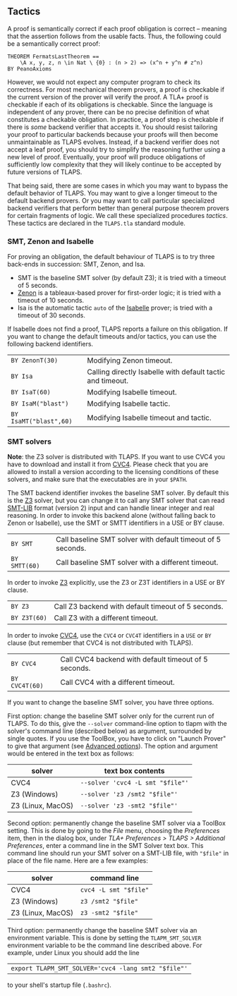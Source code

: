 ## Tactics
<div class="hr"></div>

A proof is semantically correct if each proof obligation is correct –
meaning that the assertion follows from the usable facts. Thus, the
following could be a semantically correct proof:

```tla
THEOREM FermatsLastTheorem ==
    \A x, y, z, n \in Nat \ {0} : (n > 2) => (x^n + y^n # z^n)
BY PeanoAxioms
```

<!--
---- MODULE Fermat ----
EXTENDS TLAPS, Naturals
AXIOM PeanoAxioms == TRUE
THEOREM FermatsLastTheorem ==
    \A x, y, z, n \in Nat \ {0} : (n > 2) => (x^n + y^n # z^n)
BY PeanoAxioms
====
-->

However, we would not expect any computer program to check its
correctness. For most mechanical theorem provers, a proof is checkable
if the current version of the prover will verify the proof. A TLA+ proof
is checkable if each of its obligations is checkable. Since the language
is independent of any prover, there can be no precise definition of what
constitutes a checkable obligation. In practice, a proof step is
checkable if there is *some* backend verifier that accepts it. You
should resist tailoring your proof to particular backends because your
proofs will then become unmaintainable as TLAPS evolves. Instead, if a
backend verifier does not accept a leaf proof, you should try to
simplify the reasoning further using a new level of proof. Eventually,
your proof will produce obligations of sufficiently low complexity that
they will likely continue to be accepted by future versions of TLAPS.

That being said, there are some cases in which you may want to bypass
the default behavior of TLAPS. You may want to give a longer timeout to
the default backend provers. Or you may want to call particular
specialized backend verifiers that perform better than general purpose
theorem provers for certain fragments of logic. We call these
specialized procedures *tactics*. These tactics are declared in the
`TLAPS.tla` standard module.


### SMT, Zenon and Isabelle
<div class="hr"></div>

For proving an obligation, the default behaviour of TLAPS is to try
three back-ends in succession: SMT, Zenon, and Isa.

- SMT is the baseline SMT solver (by default Z3); it is tried with a
  timeout of 5 seconds.
- [Zenon](http://zenon-prover.org/) is a tableaux-based prover for
  first-order logic; it is tried with a timeout of 10 seconds.
- Isa is the automatic tactic `auto` of the
  [Isabelle](http://www.cl.cam.ac.uk/research/hvg/isabelle/) prover;
  is tried with a timeout of 30 seconds.

If Isabelle does not find a proof, TLAPS reports a failure on this
obligation. If you want to change the default timeouts and/or tactics,
you can use the following backend identifiers.

|    |    |
|----|----|
| `BY ZenonT(30)` | Modifying Zenon timeout. |
| `BY Isa` | Calling directly Isabelle with default tactic and timeout. |
| `BY IsaT(60)` | Modifying Isabelle timeout. |
| `BY IsaM("blast")` | Modifying Isabelle tactic. |
| `BY IsaMT("blast",60)` | Modifying Isabelle timeout and tactic. |


### SMT solvers
<div class="hr"></div>

**Note**: the Z3 solver is distributed
with TLAPS. If you want to use CVC4 you have to download and install it
from [CVC4](https://cvc4.github.io). Please check that you are allowed
to install a version according to the licensing conditions of these
solvers, and make sure that the executables are in your `$PATH`.

The SMT backend identifier invokes the baseline SMT solver. By default
this is the [Z3](https://github.com/Z3Prover/z3/wiki) solver, but you
can change it to call any SMT solver that can read
[SMT-LIB](http://smtlib.cs.uiowa.edu) format (version 2) input and can
handle linear integer and real reasoning. In order to invoke this
backend alone (without falling back to Zenon or Isabelle), use the SMT
or SMTT identifiers in a USE or BY clause.

|    |    |
|----|----|
| `BY SMT` | Call baseline SMT solver with default timeout of 5 seconds. |
| `BY SMTT(60)` | Call baseline SMT solver with a different timeout. |

In order to invoke [Z3](https://github.com/Z3Prover/z3/wiki) explicitly,
use the Z3 or Z3T identifiers in a USE or BY clause.

|    |    |
|----|----|
| `BY Z3` | Call Z3 backend with default timeout of 5 seconds. |
| `BY Z3T(60)` | Call Z3 with a different timeout. |

In order to invoke [CVC4](https://cvc4.github.io), use the `CVC4` or
`CVC4T` identifiers in a `USE` or `BY` clause (but remember that CVC4 is
not distributed with TLAPS).

|    |    |
|----|----|
| `BY CVC4` | Call CVC4 backend with default timeout of 5 seconds. |
| `BY CVC4T(60)` | Call CVC4 with a different timeout. |

If you want to change the baseline SMT solver, you have three options.

First option: change the baseline SMT solver only for the current run of
TLAPS. To do this, give the `--solver` command-line option to tlapm with
the solver's command line (described below) as argument, surrounded by
single quotes. If you use the ToolBox, you have to click on "Launch
Prover" to give that argument (see [Advanced
options](Advanced_options.html)). The option and argument would be
entered in the text box as follows:

| solver            | text box contents                |
|-------------------|----------------------------------|
| CVC4              | `--solver 'cvc4 -L smt "$file"'` |
| Z3 (Windows)      | `--solver 'z3 /smt2 "$file"'`    |
| Z3 (Linux, MacOS) | `--solver 'z3 -smt2 "$file"'`    |

Second option: permanently change the baseline SMT solver via a ToolBox
setting. This is done by going to the *File* menu, choosing the
*Preferences* item, then in the dialog box, under
*TLA+ Preferences > TLAPS > Additional Preferences*,
enter a command line in the SMT Solver text box.
This command line should run your SMT solver on a SMT-LIB file,
with `"$file"` in place of the file name. Here are a few examples:

| solver            | command line          |
|-------------------|-----------------------|
| CVC4              | `cvc4 -L smt "$file"` |
| Z3 (Windows)      | `z3 /smt2 "$file"`    |
| Z3 (Linux, MacOS) | `z3 -smt2 "$file"`    |

Third option: permanently change the baseline SMT solver via an
environment variable. This is done by setting the `TLAPM_SMT_SOLVER`
environment variable to be the command line described above. For
example, under Linux you should add the line

|    |
|----|
| `export TLAPM_SMT_SOLVER='cvc4 -lang smt2 "$file"'` |

to your shell's startup file (`.bashrc`).

